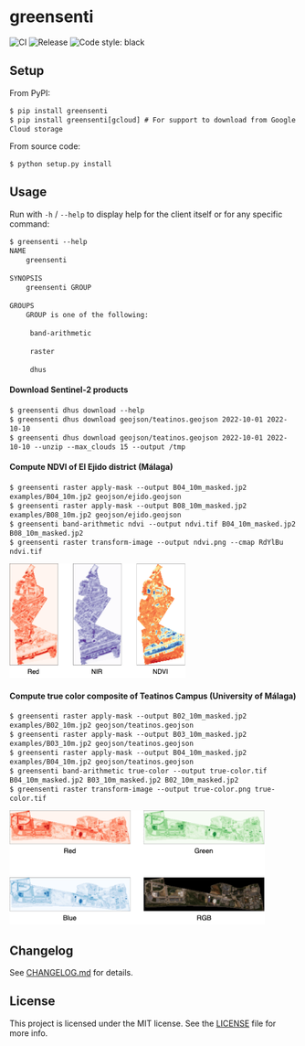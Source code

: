 # greensenti

![CI](https://github.com/benhid/greensenti/actions/workflows/ci.yml/badge.svg)
![Release](https://github.com/benhid/greensenti/actions/workflows/release.yml/badge.svg)
<img alt="Code style: black" src="https://img.shields.io/badge/code%20style-black-000000.svg"></a>

## Setup

From PyPI:

```console
$ pip install greensenti
$ pip install greensenti[gcloud] # For support to download from Google Cloud storage
```

From source code:

```console
$ python setup.py install
```

## Usage

Run with `-h` / `--help` to display help for the client itself or for any specific command:

```console
$ greensenti --help
NAME
    greensenti

SYNOPSIS
    greensenti GROUP

GROUPS
    GROUP is one of the following:

     band-arithmetic

     raster

     dhus
```
#### Download Sentinel-2 products

```console
$ greensenti dhus download --help
$ greensenti dhus download geojson/teatinos.geojson 2022-10-01 2022-10-10
$ greensenti dhus download geojson/teatinos.geojson 2022-10-01 2022-10-10 --unzip --max_clouds 15 --output /tmp
```

#### Compute NDVI of El Ejido district (Málaga)

```console
$ greensenti raster apply-mask --output B04_10m_masked.jp2 examples/B04_10m.jp2 geojson/ejido.geojson
$ greensenti raster apply-mask --output B08_10m_masked.jp2 examples/B08_10m.jp2 geojson/ejido.geojson
$ greensenti band-arithmetic ndvi --output ndvi.tif B04_10m_masked.jp2 B08_10m_masked.jp2
$ greensenti raster transform-image --output ndvi.png --cmap RdYlBu ndvi.tif
```

<img src="resources/ndvi.png" height="200" />

#### Compute true color composite of Teatinos Campus (University of Málaga)

```console
$ greensenti raster apply-mask --output B02_10m_masked.jp2 examples/B02_10m.jp2 geojson/teatinos.geojson
$ greensenti raster apply-mask --output B03_10m_masked.jp2 examples/B03_10m.jp2 geojson/teatinos.geojson
$ greensenti raster apply-mask --output B04_10m_masked.jp2 examples/B04_10m.jp2 geojson/teatinos.geojson
$ greensenti band-arithmetic true-color --output true-color.tif B04_10m_masked.jp2 B03_10m_masked.jp2 B02_10m_masked.jp2
$ greensenti raster transform-image --output true-color.png true-color.tif
```

<img src="resources/true-color.png" height="200" />

## Changelog

See [CHANGELOG.md](CHANGELOG.md) for details.

## License

This project is licensed under the MIT license. See the [LICENSE](LICENSE) file for more info.
